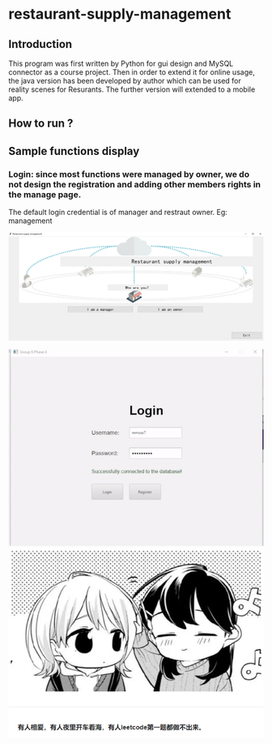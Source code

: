 # restaurant-supply-management
## Introduction
This program was first written by Python for gui design and MySQL connector as a course project. Then in order to extend it for online usage, the java version has been developed by author which can be used for reality scenes for Resurants. The further version will extended to a mobile app.

## How to run ?

## Sample functions display

### Login: since most functions were managed by owner, we do not design the registration and adding other members rights in the manage page.
The default login credential is of manager and restraut owner. Eg: management

![image](https://github.com/aMian-9987/restaurant-supply-management/blob/main/Figures/user_select.png)

![](https://github.com/aMian-9987/restaurant-supply-management/blob/main/Figures/admin.gif)
![image](./desktop.png)
